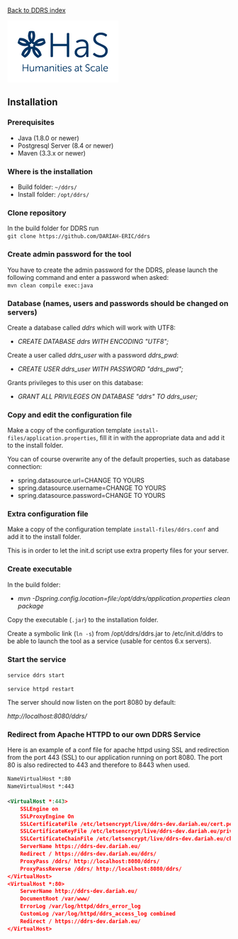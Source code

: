[Back to DDRS index](index.md)

![Humanities at Scale](contents/HaS_Logo_klein.png)

## Installation
### Prerequisites
* Java (1.8.0  or newer)
* Postgresql Server (8.4 or newer)
* Maven (3.3.x or newer)

### Where is the installation
* Build folder: ```~/ddrs/```
* Install folder: ```/opt/ddrs/```

### Clone repository
In the build folder for DDRS run\
```git clone https://github.com/DARIAH-ERIC/ddrs```

### Create admin password for the tool
You have to create the admin password for the DDRS, please launch the following command and enter a password when 
asked:\
```mvn clean compile exec:java```

### Database (names, users and passwords should be changed on servers)
Create a database called *ddrs* which will work with UTF8:

* *CREATE DATABASE ddrs WITH ENCODING "UTF8";*

Create a user called *ddrs_user* with a password *ddrs_pwd*:

* *CREATE USER ddrs_user WITH PASSWORD "ddrs_pwd";*

Grants privileges to this user on this database:

* *GRANT ALL PRIVILEGES ON DATABASE "ddrs" TO ddrs_user;*

### Copy and edit the configuration file
Make a copy of the configuration template ``install-files/application.properties``, fill it in with the appropriate data and add it to the install folder.

You can of course overwrite any of the default properties, such as database connection:
* spring.datasource.url=CHANGE TO YOURS
* spring.datasource.username=CHANGE TO YOURS
* spring.datasource.password=CHANGE TO YOURS

### Extra configuration file
Make a copy of the configuration template ``install-files/ddrs.conf`` and add it to the install folder.

This is in order to let the init.d script use extra property files for your server.

### Create executable
In the build folder:

* *mvn -Dspring.config.location=file:/opt/ddrs/application.properties clean package*

Copy the executable (```.jar```) to the installation folder.

Create a symbolic link (```ln -s```) from /opt/ddrs/ddrs.jar to /etc/init.d/ddrs to be able to launch the tool as a service (usable for centos 6.x servers).

### Start the service
```service ddrs start```

```service httpd restart```

The server should now listen on the port 8080 by default:

*http://localhost:8080/ddrs/*

### Redirect from Apache HTTPD to our own DDRS Service
Here is an example of a conf file for apache httpd using SSL and redirection from the port 443 (SSL) to our application running on port 8080.
The port 80 is also redirected to 443 and therefore to 8443 when used.


```xml
NameVirtualHost *:80
NameVirtualHost *:443

<VirtualHost *:443>
    SSLEngine on
    SSLProxyEngine On
    SSLCertificateFile /etc/letsencrypt/live/ddrs-dev.dariah.eu/cert.pem
    SSLCertificateKeyFile /etc/letsencrypt/live/ddrs-dev.dariah.eu/privkey.pem
    SSLCertificateChainFile /etc/letsencrypt/live/ddrs-dev.dariah.eu/chain.pem
    ServerName https://ddrs-dev.dariah.eu/
    Redirect / https://ddrs-dev.dariah.eu/ddrs/
    ProxyPass /ddrs/ http://localhost:8080/ddrs/
    ProxyPassReverse /ddrs/ http://localhost:8080/ddrs/
</VirtualHost>
<VirtualHost *:80>
    ServerName http://ddrs-dev.dariah.eu/
    DocumentRoot /var/www/
    ErrorLog /var/log/httpd/ddrs_error_log
    CustomLog /var/log/httpd/ddrs_access_log combined
    Redirect / https://ddrs-dev.dariah.eu/
</VirtualHost>
```